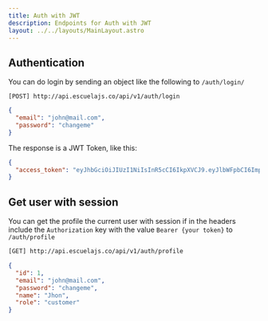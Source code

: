 ```yaml
---
title: Auth with JWT
description: Endpoints for Auth with JWT
layout: ../../layouts/MainLayout.astro
---
```


## Authentication

You can do login by sending an object like the following to `/auth/login/`

```
[POST] http://api.escuelajs.co/api/v1/auth/login
```

```json
{
  "email": "john@mail.com",
  "password": "changeme"
}
```

The response is a JWT Token, like this:

```json
{
  "access_token": "eyJhbGciOiJIUzI1NiIsInR5cCI6IkpXVCJ9.eyJlbWFpbCI6ImpvaG5AbWFpbC5jb20iLCJzdWIiOjEsImlhdCI6MTY0Nzg3NTY5MywiZXhwIjoxNjQ3ODc5MjkzfQ.yrPEqd3YEgmxwEXq3SFy33bhV2jcIKc8BMGZfwuWyHM"
}
```


## Get user with session

You can get the profile the current user with session if in the headers include the `Authorization` key with the value `Bearer {your token}` to `/auth/profile`

```bash
[GET] http://api.escuelajs.co/api/v1/auth/profile
```

```json
{
  "id": 1,
  "email": "john@mail.com",
  "password": "changeme",
  "name": "Jhon",
  "role": "customer"
}
```
